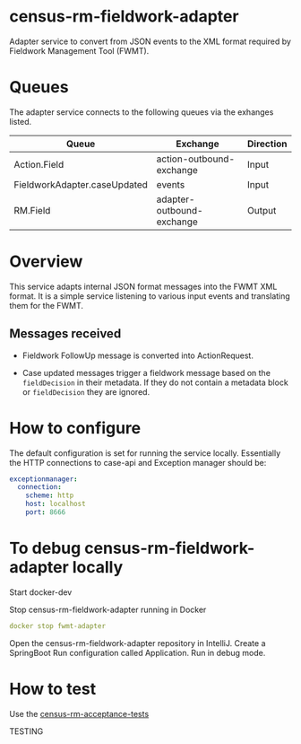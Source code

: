 # census-rm-fieldwork-adapter
Adapter service to convert from JSON events to the XML format required by Fieldwork Management Tool (FWMT).

# Queues

The adapter service connects to the following queues via the exhanges listed.

|Queue | Exchange | Direction |
|------|----------|-----------|
|Action.Field | action-outbound-exchange | Input |
|FieldworkAdapter.caseUpdated | events | Input|
|RM.Field | adapter-outbound-exchange | Output|

# Overview

This service adapts internal JSON format messages into the FWMT XML format.
It is a simple service listening to various input events and translating them for the FWMT.

## Messages received

* Fieldwork FollowUp message is converted into ActionRequest.

* Case updated messages trigger a fieldwork message based on the `fieldDecision` in their metadata. If they do not contain a metadata block or `fieldDecision` they are ignored.

# How to configure

The default configuration is set for running the service locally. Essentially the HTTP connections to case-api and Exception manager should be:

```yaml
exceptionmanager:
  connection:
    scheme: http
    host: localhost
    port: 8666
```
# To debug census-rm-fieldwork-adapter locally

Start docker-dev

Stop census-rm-fieldwork-adapter running in Docker

```yaml
docker stop fwmt-adapter
```

Open the census-rm-fieldwork-adapter repository in IntelliJ.
Create a SpringBoot Run configuration called Application.
Run in debug mode.

# How to test

Use the [census-rm-acceptance-tests](https://github.com/ONSdigital/census-rm-acceptance-tests)

TESTING
